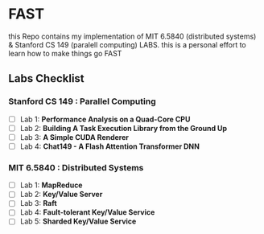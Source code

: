 # FAST
this Repo contains my implementation of MIT 6.5840 (distributed systems) &amp; Stanford CS 149 (paralell computing) LABS.
this is a personal effort to learn how to make things go FAST
## Labs Checklist

### Stanford CS 149 : **Parallel Computing**
- [ ] Lab 1: **Performance Analysis on a Quad-Core CPU**
- [ ] Lab 2: **Building A Task Execution Library from the Ground Up**
- [ ] Lab 3: **A Simple CUDA Renderer**
- [ ] Lab 4: **Chat149 - A Flash Attention Transformer DNN**

### MIT 6.5840 : **Distributed Systems**
- [ ] Lab 1: **MapReduce**
- [ ] Lab 2: **Key/Value Server**
- [ ] Lab 3: **Raft**
- [ ] Lab 4: **Fault-tolerant Key/Value Service**
- [ ] Lab 5: **Sharded Key/Value Service**
